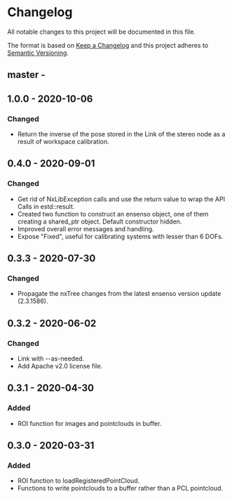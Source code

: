 # Changelog
All notable changes to this project will be documented in this file.

The format is based on [Keep a Changelog](https://keepachangelog.com/en/1.0.0/) and this project adheres to [Semantic Versioning](https://semver.org/spec/v2.0.0.html).

## master -

## 1.0.0 - 2020-10-06
### Changed
- Return the inverse of the pose stored in the Link of the stereo node as a result of workspace calibration.

## 0.4.0 - 2020-09-01
### Changed
- Get rid of NxLibException calls and use the return value to wrap the API Calls in estd::result.
- Created two function to construct an ensenso object, one of them creating a shared_ptr object. Default constructor hidden.
- Improved overall error messages and handling.
- Expose "Fixed", useful for calibrating systems with lesser than 6 DOFs.

## 0.3.3 - 2020-07-30
### Changed
- Propagate the nxTree changes from the latest ensenso version update (2.3.1586).

## 0.3.2 - 2020-06-02
### Changed
- Link with --as-needed.
- Add Apache v2.0 license file.

## 0.3.1 - 2020-04-30
### Added
- ROI function for images and pointclouds in buffer.

## 0.3.0 - 2020-03-31
### Added
- ROI function to loadRegisteredPointCloud.
- Functions to write pointclouds to a buffer rather than a PCL pointcloud.
